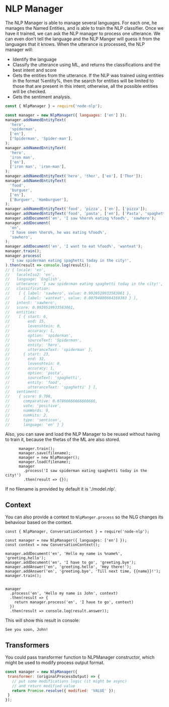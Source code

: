 # NLP Manager

The NLP Manager is able to manage several languages. For each one, he manages the Named Entities, and is able to train the NLP classifier. Once we have it trained, we can ask the NLP manager to process one utterance. We can even don't tell the language and the NLP Manger will guess it from the languages that it knows.
When the utterance is processed, the NLP manager will:

- Identify the language
- Classify the utterance using ML, and returns the classifications and the best intent and score
- Gets the entities from the utterance. If the NLP was trained using entities in the format %entity%, then the search for entities will be limited to those that are present in this intent; otherwise, all the possible entities will be checked.
- Gets the sentiment analysis.

```javascript
const { NlpManager } = require('node-nlp');

const manager = new NlpManager({ languages: ['en'] });
manager.addNamedEntityText(
  'hero',
  'spiderman',
  ['en'],
  ['Spiderman', 'Spider-man'],
);
manager.addNamedEntityText(
  'hero',
  'iron man',
  ['en'],
  ['iron man', 'iron-man'],
);
manager.addNamedEntityText('hero', 'thor', ['en'], ['Thor']);
manager.addNamedEntityText(
  'food',
  'burguer',
  ['en'],
  ['Burguer', 'Hamburguer'],
);
manager.addNamedEntityText('food', 'pizza', ['en'], ['pizza']);
manager.addNamedEntityText('food', 'pasta', ['en'], ['Pasta', 'spaghetti']);
manager.addDocument('en', 'I saw %hero% eating %food%', 'sawhero');
manager.addDocument(
  'en',
  'I have seen %hero%, he was eating %food%',
  'sawhero',
);
manager.addDocument('en', 'I want to eat %food%', 'wanteat');
manager.train();
manager.process(
  'I saw spiderman eating spaghetti today in the city!',
).then(result => console.log(result));
// { locale: 'en',
//   localeIso2: 'en',
//   language: 'English',
//   utterance: 'I saw spiderman eating spaghetti today in the city!',
//   classification:
//    [ { label: 'sawhero', value: 0.9920519933583061 },
//      { label: 'wanteat', value: 0.00794800664169383 } ],
//   intent: 'sawhero',
//   score: 0.9920519933583061,
//   entities:
//    [ { start: 6,
//        end: 15,
//        levenshtein: 0,
//        accuracy: 1,
//        option: 'spiderman',
//        sourceText: 'Spiderman',
//        entity: 'hero',
//        utteranceText: 'spiderman' },
//      { start: 23,
//        end: 32,
//        levenshtein: 0,
//        accuracy: 1,
//        option: 'pasta',
//        sourceText: 'spaghetti',
//        entity: 'food',
//        utteranceText: 'spaghetti' } ],
//   sentiment:
//    { score: 0.708,
//      comparative: 0.07866666666666666,
//      vote: 'positive',
//      numWords: 9,
//      numHits: 2,
//      type: 'senticon',
//      language: 'en' } }
```

Also, you can save and load the NLP Manager to be reused without having to train it, because the thetas of the ML are also stored.

```
      manager.train();
      manager.save(filename);
      manager = new NlpManager();
      manager.load(filename);
      manager
        .process('I saw spiderman eating spaghetti today in the city!')
        .then(result => {});
```

If no filename is provided by default it is './model.nlp'.


## Context

You can also provide a context to ```NlpManger.process``` so the NLG changes its behaviour based on the context.

```
const { NlpManager, ConversationContext } = require('node-nlp');

const manager = new NlpManager({ languages: ['en'] });
const context = new ConversationContext();

manager.addDocument('en', 'Hello my name is %name%', 'greeting.hello');
manager.addDocument('en', 'I have to go', 'greeting.bye');
manager.addAnswer('en', 'greeting.hello', 'Hey there!');
manager.addAnswer('en', 'greeting.bye', 'Till next time, {{name}}!');
manager.train();


manager
  .process('en', 'Hello my name is John', context)
  .then(result => {
    return manager.process('en', 'I have to go', context)
  })
  .then(result => console.log(result.answer));
```

This will show this result in console:

```
See you soon, John!
```


## Transformers

You could pass transformer function to NLPManager constructor, which might be used to modify process output format.

```javascript
const manager = new NlpManager({
 transformer: (originalProcessOutput) => {
   // put some modifications logic (it might be async)
   // and return modified value
   return Promise.resolve({ modified: 'VALUE' });
 }
});

```
